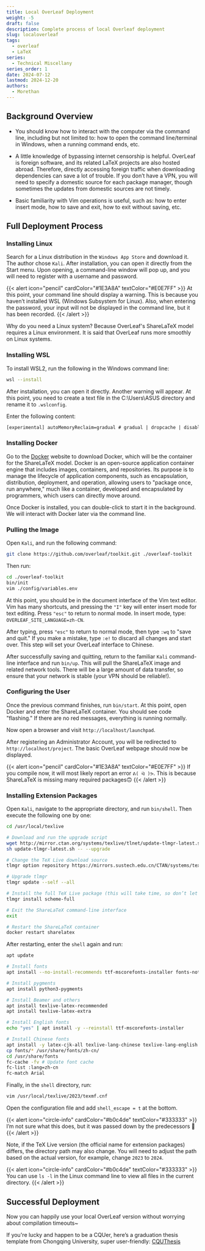 ```yaml
---
title: Local OverLeaf Deployment
weight: -5
draft: false
description: Complete process of local Overleaf deployment
slug: localoverleaf
tags:
  - overleaf
  - LaTeX
series:
  - Technical Miscellany
series_order: 1
date: 2024-07-12
lastmod: 2024-12-20
authors:
  - Morethan
---
```


## Background Overview

- You should know how to interact with the computer via the command line, including but not limited to: how to open the command line/terminal in Windows, when a running command ends, etc.

- A little knowledge of bypassing internet censorship is helpful. OverLeaf is foreign software, and its related LaTeX projects are also hosted abroad. Therefore, directly accessing foreign traffic when downloading dependencies can save a lot of trouble. If you don’t have a VPN, you will need to specify a domestic source for each package manager, though sometimes the updates from domestic sources are not timely.

- Basic familiarity with Vim operations is useful, such as: how to enter insert mode, how to save and exit, how to exit without saving, etc.

## Full Deployment Process

### Installing Linux

Search for a Linux distribution in the `Windows App Store` and download it. The author chose `Kali`. After installation, you can open it directly from the Start menu. Upon opening, a command-line window will pop up, and you will need to register with a username and password.


{{< alert icon="pencil" cardColor="#1E3A8A" textColor="#E0E7FF" >}}
At this point, your command line should display a warning. This is because you haven’t installed WSL (Windows Subsystem for Linux). Also, when entering the password, your input will not be displayed in the command line, but it has been recorded.
{{< /alert >}}

Why do you need a Linux system? Because OverLeaf's ShareLaTeX model requires a Linux environment. It is said that OverLeaf runs more smoothly on Linux systems.

### Installing WSL

To install WSL2, run the following in the Windows command line:

```sh
wsl --install
```

After installation, you can open it directly. Another warning will appear. At this point, you need to create a text file in the C:\Users\ASUS directory and rename it to `.wslconfig`.

Enter the following content:

```txt
[experimental] autoMemoryReclaim=gradual # gradual | dropcache | disabled networkingMode=mirrored dnsTunneling=true firewall=true autoProxy=true
```

### Installing Docker

Go to the [Docker](https://www.docker.com/) website to download Docker, which will be the container for the ShareLaTeX model. Docker is an open-source application container engine that includes images, containers, and repositories. Its purpose is to manage the lifecycle of application components, such as encapsulation, distribution, deployment, and operation, allowing users to "package once, run anywhere," much like a container, developed and encapsulated by programmers, which users can directly move around.

Once Docker is installed, you can double-click to start it in the background. We will interact with Docker later via the command line.

### Pulling the Image

Open `Kali`, and run the following command:

```sh
git clone https://github.com/overleaf/toolkit.git ./overleaf-toolkit
```

Then run:

```sh
cd ./overleaf-toolkit
bin/init
vim ./config/variables.env
```

At this point, you should be in the document interface of the Vim text editor. Vim has many shortcuts, and pressing the `"I"` key will enter insert mode for text editing. Press `"esc"` to return to normal mode. In insert mode, type: `OVERLEAF_SITE_LANGUAGE=zh-CN`.

After typing, press `"esc"` to return to normal mode, then type `:wq` to "save and quit." If you make a mistake, type `:e!` to discard all changes and start over. This step will set your OverLeaf interface to Chinese.

After successfully saving and quitting, return to the familiar `Kali` command-line interface and run `bin/up`. This will pull the ShareLaTeX image and related network tools. There will be a large amount of data transfer, so ensure that your network is stable (your VPN should be reliable!).

### Configuring the User
Once the previous command finishes, run `bin/start`. At this point, open Docker and enter the ShareLaTeX container. You should see code "flashing." If there are no red messages, everything is running normally.

Now open a browser and visit `http://localhost/launchpad`.

After registering an Administrator Account, you will be redirected to `http://localhost/project`. The basic OverLeaf webpage should now be displayed.


{{< alert icon="pencil" cardColor="#1E3A8A" textColor="#E0E7FF" >}}
If you compile now, it will most likely report an error `ᕕ( ᐛ )ᕗ`. This is because ShareLaTeX is missing many required packages🙃
{{< /alert >}}

### Installing Extension Packages

Open `Kali`, navigate to the appropriate directory, and run `bin/shell`. Then execute the following one by one:

```sh
cd /usr/local/texlive

# Download and run the upgrade script
wget http://mirror.ctan.org/systems/texlive/tlnet/update-tlmgr-latest.sh
sh update-tlmgr-latest.sh -- --upgrade

# Change the TeX Live download source
tlmgr option repository https://mirrors.sustech.edu.cn/CTAN/systems/texlive/tlnet/

# Upgrade tlmgr
tlmgr update --self --all

# Install the full TeX Live package (this will take time, so don’t let the shell disconnect)
tlmgr install scheme-full

# Exit the ShareLaTeX command-line interface
exit

# Restart the ShareLaTeX container
docker restart sharelatex
```

After restarting, enter the `shell` again and run:

```sh
apt update

# Install fonts
apt install --no-install-recommends ttf-mscorefonts-installer fonts-noto texlive-fonts-recommended tex-gyre fonts-wqy-microhei fonts-wqy-zenhei fonts-noto-cjk fonts-noto-cjk-extra fonts-noto-color-emoji fonts-noto-extra fonts-noto-ui-core fonts-noto-ui-extra fonts-noto-unhinted fonts-texgyre

# Install pygments
apt install python3-pygments

# Install Beamer and others
apt install texlive-latex-recommended
apt install texlive-latex-extra

# Install English fonts
echo "yes" | apt install -y --reinstall ttf-mscorefonts-installer

# Install Chinese fonts
apt install -y latex-cjk-all texlive-lang-chinese texlive-lang-english
cp fonts/* /usr/share/fonts/zh-cn/
cd /usr/share/fonts
fc-cache -fv # Update font cache
fc-list :lang=zh-cn
fc-match Arial
```

Finally, in the `shell` directory, run:

```sh
vim /usr/local/texlive/2023/texmf.cnf
```

Open the configuration file and add `shell_escape = t` at the bottom.


{{< alert icon="circle-info" cardColor="#b0c4de" textColor="#333333" >}}
I’m not sure what this does, but it was passed down by the predecessors 🤔
{{< /alert >}}

Note, if the TeX Live version (the official name for extension packages) differs, the directory path may also change. You will need to adjust the path based on the actual version, for example, change `2023` to `2024`.


{{< alert icon="circle-info" cardColor="#b0c4de" textColor="#333333" >}}
You can use `ls -l` in the Linux command line to view all files in the current directory.
{{< /alert >}}

## Successful Deployment

Now you can happily use your local OverLeaf version without worrying about compilation timeouts~

If you're lucky and happen to be a CQUer, here’s a graduation thesis template from Chongqing University, super user-friendly: [CQUThesis](https://github.com/nanmu42/CQUThesis)
